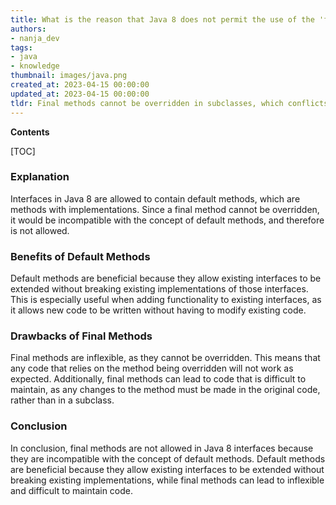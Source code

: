 ```yaml
---
title: What is the reason that Java 8 does not permit the use of the 'final' keyword in interface methods?
authors:
- nanja_dev
tags:
- java
- knowledge
thumbnail: images/java.png
created_at: 2023-04-15 00:00:00
updated_at: 2023-04-15 00:00:00
tldr: Final methods cannot be overridden in subclasses, which conflicts with the purpose of an interface.
---
```


**Contents**

[TOC]

### Explanation
Interfaces in Java 8 are allowed to contain default methods, which are methods with implementations. Since a final method cannot be overridden, it would be incompatible with the concept of default methods, and therefore is not allowed.

### Benefits of Default Methods
Default methods are beneficial because they allow existing interfaces to be extended without breaking existing implementations of those interfaces. This is especially useful when adding functionality to existing interfaces, as it allows new code to be written without having to modify existing code.

### Drawbacks of Final Methods
Final methods are inflexible, as they cannot be overridden. This means that any code that relies on the method being overridden will not work as expected. Additionally, final methods can lead to code that is difficult to maintain, as any changes to the method must be made in the original code, rather than in a subclass.

### Conclusion
In conclusion, final methods are not allowed in Java 8 interfaces because they are incompatible with the concept of default methods. Default methods are beneficial because they allow existing interfaces to be extended without breaking existing implementations, while final methods can lead to inflexible and difficult to maintain code.
